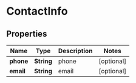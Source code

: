 
# ContactInfo

## Properties
Name | Type | Description | Notes
------------ | ------------- | ------------- | -------------
**phone** | **String** | phone |  [optional]
**email** | **String** | email |  [optional]



